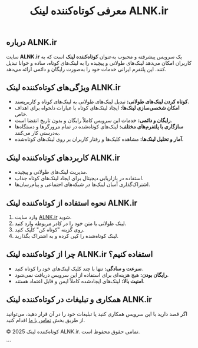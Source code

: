 
<head>
    <meta charset="UTF-8">
    <meta name="viewport" content="width=device-width, initial-scale=1.0">
    <meta name="description" content="کوتاه‌کننده لینک ALNK.ir ابزاری سریع و رایگان برای کوتاه کردن لینک‌های طولانی است. این سرویس امکان شخصی‌سازی لینک‌ها را نیز فراهم می‌کند.">
    <meta name="keywords" content="کوتاه‌کننده لینک, کوتاه کردن لینک, لینک کوتاه, ALNK.ir, سرویس رایگان لینک">
    <meta name="author" content="ALNK.ir">
    <title>کوتاه‌کننده لینک ALNK.ir</title>
</head>
<body>
    <header>
        <h1>معرفی کوتاه‌کننده لینک ALNK.ir</h1>
    </header>
    <main>
        <section>
            <h2>درباره ALNK.ir</h2>
            <p>
                سایت <strong>ALNK.ir</strong> یک سرویس پیشرفته و محبوب به‌عنوان <strong>کوتاه‌کننده لینک</strong> است که به کاربران امکان می‌دهد لینک‌های طولانی و پیچیده را به لینک‌های کوتاه، ساده و خوانا تبدیل کنند. این پلتفرم ایرانی خدمات خود را به‌صورت رایگان و دائمی ارائه می‌دهد.
            </p>
        </section>
        <section>
            <h2>ویژگی‌های کوتاه‌کننده لینک ALNK.ir</h2>
            <ul>
                <li><strong>کوتاه کردن لینک‌های طولانی:</strong> تبدیل لینک‌های طولانی به لینک‌های کوتاه و کاربرپسند.</li>
                <li><strong>امکان شخصی‌سازی لینک‌ها:</strong> ایجاد لینک‌های کوتاه با عبارات دلخواه برای اهداف خاص.</li>
                <li><strong>رایگان و دائمی:</strong> خدمات این سرویس کاملاً رایگان و بدون تاریخ انقضا است.</li>
                <li><strong>سازگاری با پلتفرم‌های مختلف:</strong> لینک‌های کوتاه‌شده در تمام مرورگرها و دستگاه‌ها به‌درستی کار می‌کنند.</li>
                <li><strong>آمار و تحلیل لینک‌ها:</strong> مشاهده کلیک‌ها و رفتار کاربران بر روی لینک‌های کوتاه‌شده.</li>
            </ul>
        </section>
        <section>
            <h2>کاربردهای کوتاه‌کننده لینک ALNK.ir</h2>
            <ul>
                <li>مدیریت لینک‌های طولانی و پیچیده.</li>
                <li>استفاده در بازاریابی دیجیتال برای ایجاد لینک‌های کوتاه جذاب.</li>
                <li>اشتراک‌گذاری آسان لینک‌ها در شبکه‌های اجتماعی و پیام‌رسان‌ها.</li>
            </ul>
        </section>
        <section>
            <h2>نحوه استفاده از کوتاه‌کننده لینک ALNK.ir</h2>
            <ol>
                <li>وارد سایت <a href="https://alnk.ir" target="_blank" rel="noopener noreferrer">ALNK.ir</a> شوید.</li>
                <li>لینک طولانی یا متن خود را در کادر مربوطه وارد کنید.</li>
                <li>روی گزینه "کوتاه کن" کلیک کنید.</li>
                <li>لینک کوتاه‌شده را کپی کرده و به اشتراک بگذارید.</li>
            </ol>
        </section>
        <section>
            <h2>چرا از کوتاه‌کننده لینک ALNK.ir استفاده کنیم؟</h2>
            <ul>
                <li><strong>سرعت و سادگی:</strong> تنها با چند کلیک لینک‌های خود را کوتاه کنید.</li>
                <li><strong>رایگان بودن:</strong> هیچ هزینه‌ای برای استفاده از این سرویس دریافت نمی‌شود.</li>
                <li><strong>امنیت بالا:</strong> لینک‌های ایجادشده کاملاً ایمن و قابل اعتماد هستند.</li>
            </ul>
        </section>
        <section>
            <h2>همکاری و تبلیغات در کوتاه‌کننده لینک ALNK.ir</h2>
            <p>
                اگر قصد دارید با این سرویس همکاری کنید یا تبلیغات خود را در آن قرار دهید، می‌توانید از طریق بخش <a href="https://alnk.ir/contact" target="_blank" rel="noopener noreferrer">تماس با ما</a> اقدام کنید.
            </p>
        </section>
    </main>
    <footer>
        <p>&copy; 2025 کوتاه‌کننده لینک ALNK.ir. تمامی حقوق محفوظ است.</p>
    </footer>
</body>
</html>
```
